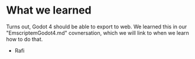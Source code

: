 # What we learned

Turns out, Godot 4 should be able to export to web. We learned this in our "EmscriptemGodot4.md" covnersation, which we will link to when we learn how to do that.

 - Rafi